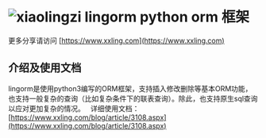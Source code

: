 # ![xiaolingzi](https://raw.githubusercontent.com/xiaolingzi/lingorm/master/logo.gif) lingorm  python orm 框架  
更多分享请访问 [https://www.xxling.com](https://www.xxling.com)  
## 介绍及使用文档  
lingorm是使用python3编写的ORM框架，支持插入修改删除等基本ORM功能，也支持一般复杂的查询（比如复杂条件下的联表查询）。除此，也支持原生sql查询以应对更加复杂的情况。  
详细使用文档：[https://www.xxling.com/blog/article/3108.aspx](https://www.xxling.com/blog/article/3108.aspx)  
